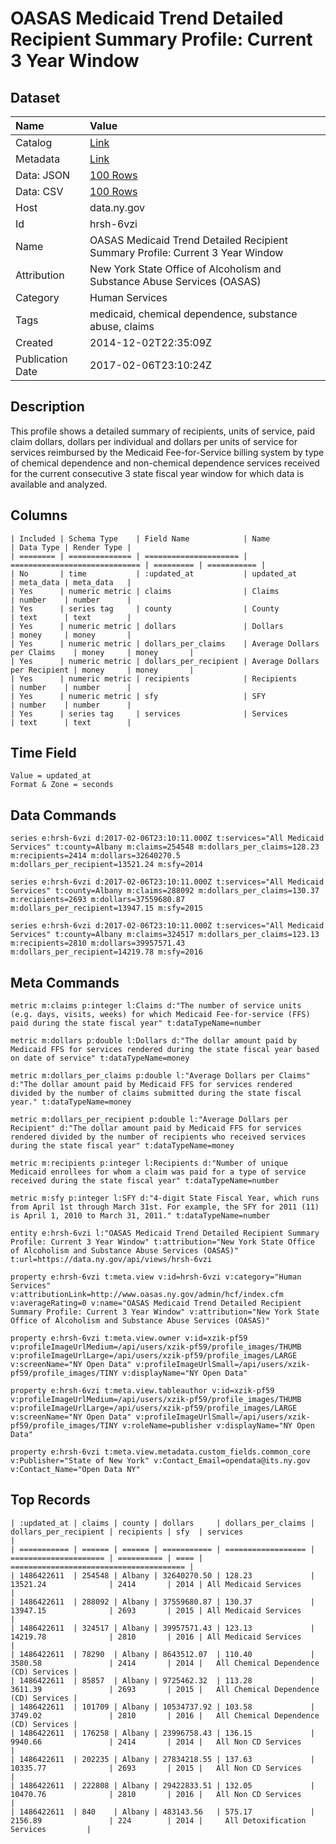 # OASAS Medicaid Trend Detailed Recipient Summary Profile: Current 3 Year Window

## Dataset

| Name | Value |
| :--- | :---- |
| Catalog | [Link](https://catalog.data.gov/dataset/oasas-medicaid-trend-detailed-recipient-summary-profile-current-3-year-window) |
| Metadata | [Link](https://data.ny.gov/api/views/hrsh-6vzi) |
| Data: JSON | [100 Rows](https://data.ny.gov/api/views/hrsh-6vzi/rows.json?max_rows=100) |
| Data: CSV | [100 Rows](https://data.ny.gov/api/views/hrsh-6vzi/rows.csv?max_rows=100) |
| Host | data.ny.gov |
| Id | hrsh-6vzi |
| Name | OASAS Medicaid Trend Detailed Recipient Summary Profile: Current 3 Year Window |
| Attribution | New York State Office of Alcoholism and Substance Abuse Services (OASAS) |
| Category | Human Services |
| Tags | medicaid, chemical dependence, substance abuse, claims |
| Created | 2014-12-02T22:35:09Z |
| Publication Date | 2017-02-06T23:10:24Z |

## Description

This profile shows a detailed summary of recipients, units of service, paid claim dollars, dollars per individual and dollars per units of service for services reimbursed by the Medicaid Fee-for-Service billing system by type of chemical dependence and non-chemical dependence services received for the current consecutive 3 state fiscal year window for which data is available and analyzed.

## Columns

```ls
| Included | Schema Type    | Field Name            | Name                          | Data Type | Render Type |
| ======== | ============== | ===================== | ============================= | ========= | =========== |
| No       | time           | :updated_at           | updated_at                    | meta_data | meta_data   |
| Yes      | numeric metric | claims                | Claims                        | number    | number      |
| Yes      | series tag     | county                | County                        | text      | text        |
| Yes      | numeric metric | dollars               | Dollars                       | money     | money       |
| Yes      | numeric metric | dollars_per_claims    | Average Dollars per Claims    | money     | money       |
| Yes      | numeric metric | dollars_per_recipient | Average Dollars per Recipient | money     | money       |
| Yes      | numeric metric | recipients            | Recipients                    | number    | number      |
| Yes      | numeric metric | sfy                   | SFY                           | number    | number      |
| Yes      | series tag     | services              | Services                      | text      | text        |
```

## Time Field

```ls
Value = updated_at
Format & Zone = seconds
```

## Data Commands

```ls
series e:hrsh-6vzi d:2017-02-06T23:10:11.000Z t:services="All Medicaid Services" t:county=Albany m:claims=254548 m:dollars_per_claims=128.23 m:recipients=2414 m:dollars=32640270.5 m:dollars_per_recipient=13521.24 m:sfy=2014

series e:hrsh-6vzi d:2017-02-06T23:10:11.000Z t:services="All Medicaid Services" t:county=Albany m:claims=288092 m:dollars_per_claims=130.37 m:recipients=2693 m:dollars=37559680.87 m:dollars_per_recipient=13947.15 m:sfy=2015

series e:hrsh-6vzi d:2017-02-06T23:10:11.000Z t:services="All Medicaid Services" t:county=Albany m:claims=324517 m:dollars_per_claims=123.13 m:recipients=2810 m:dollars=39957571.43 m:dollars_per_recipient=14219.78 m:sfy=2016
```

## Meta Commands

```ls
metric m:claims p:integer l:Claims d:"The number of service units (e.g. days, visits, weeks) for which Medicaid Fee-for-service (FFS) paid during the state fiscal year" t:dataTypeName=number

metric m:dollars p:double l:Dollars d:"The dollar amount paid by Medicaid FFS for services rendered during the state fiscal year based on date of service" t:dataTypeName=money

metric m:dollars_per_claims p:double l:"Average Dollars per Claims" d:"The dollar amount paid by Medicaid FFS for services rendered divided by the number of claims submitted during the state fiscal year." t:dataTypeName=money

metric m:dollars_per_recipient p:double l:"Average Dollars per Recipient" d:"The dollar amount paid by Medicaid FFS for services rendered divided by the number of recipients who received services during the state fiscal year" t:dataTypeName=money

metric m:recipients p:integer l:Recipients d:"Number of unique Medicaid enrollees for whom a claim was paid for a type of service received during the state fiscal year" t:dataTypeName=number

metric m:sfy p:integer l:SFY d:"4-digit State Fiscal Year, which runs from April 1st through March 31st. For example, the SFY for 2011 (11) is April 1, 2010 to March 31, 2011." t:dataTypeName=number

entity e:hrsh-6vzi l:"OASAS Medicaid Trend Detailed Recipient Summary Profile: Current 3 Year Window" t:attribution="New York State Office of Alcoholism and Substance Abuse Services (OASAS)" t:url=https://data.ny.gov/api/views/hrsh-6vzi

property e:hrsh-6vzi t:meta.view v:id=hrsh-6vzi v:category="Human Services" v:attributionLink=http://www.oasas.ny.gov/admin/hcf/index.cfm v:averageRating=0 v:name="OASAS Medicaid Trend Detailed Recipient Summary Profile: Current 3 Year Window" v:attribution="New York State Office of Alcoholism and Substance Abuse Services (OASAS)"

property e:hrsh-6vzi t:meta.view.owner v:id=xzik-pf59 v:profileImageUrlMedium=/api/users/xzik-pf59/profile_images/THUMB v:profileImageUrlLarge=/api/users/xzik-pf59/profile_images/LARGE v:screenName="NY Open Data" v:profileImageUrlSmall=/api/users/xzik-pf59/profile_images/TINY v:displayName="NY Open Data"

property e:hrsh-6vzi t:meta.view.tableauthor v:id=xzik-pf59 v:profileImageUrlMedium=/api/users/xzik-pf59/profile_images/THUMB v:profileImageUrlLarge=/api/users/xzik-pf59/profile_images/LARGE v:screenName="NY Open Data" v:profileImageUrlSmall=/api/users/xzik-pf59/profile_images/TINY v:roleName=publisher v:displayName="NY Open Data"

property e:hrsh-6vzi t:meta.view.metadata.custom_fields.common_core v:Publisher="State of New York" v:Contact_Email=opendata@its.ny.gov v:Contact_Name="Open Data NY"
```

## Top Records

```ls
| :updated_at | claims | county | dollars     | dollars_per_claims | dollars_per_recipient | recipients | sfy  | services                                | 
| =========== | ====== | ====== | =========== | ================== | ===================== | ========== | ==== | ======================================= | 
| 1486422611  | 254548 | Albany | 32640270.50 | 128.23             | 13521.24              | 2414       | 2014 | All Medicaid Services                   | 
| 1486422611  | 288092 | Albany | 37559680.87 | 130.37             | 13947.15              | 2693       | 2015 | All Medicaid Services                   | 
| 1486422611  | 324517 | Albany | 39957571.43 | 123.13             | 14219.78              | 2810       | 2016 | All Medicaid Services                   | 
| 1486422611  | 78290  | Albany | 8643512.07  | 110.40             | 3580.58               | 2414       | 2014 |   All Chemical Dependence (CD) Services | 
| 1486422611  | 85857  | Albany | 9725462.32  | 113.28             | 3611.39               | 2693       | 2015 |   All Chemical Dependence (CD) Services | 
| 1486422611  | 101709 | Albany | 10534737.92 | 103.58             | 3749.02               | 2810       | 2016 |   All Chemical Dependence (CD) Services | 
| 1486422611  | 176258 | Albany | 23996758.43 | 136.15             | 9940.66               | 2414       | 2014 |   All Non CD Services                   | 
| 1486422611  | 202235 | Albany | 27834218.55 | 137.63             | 10335.77              | 2693       | 2015 |   All Non CD Services                   | 
| 1486422611  | 222808 | Albany | 29422833.51 | 132.05             | 10470.76              | 2810       | 2016 |   All Non CD Services                   | 
| 1486422611  | 840    | Albany | 483143.56   | 575.17             | 2156.89               | 224        | 2014 |     All Detoxification Services         | 
```